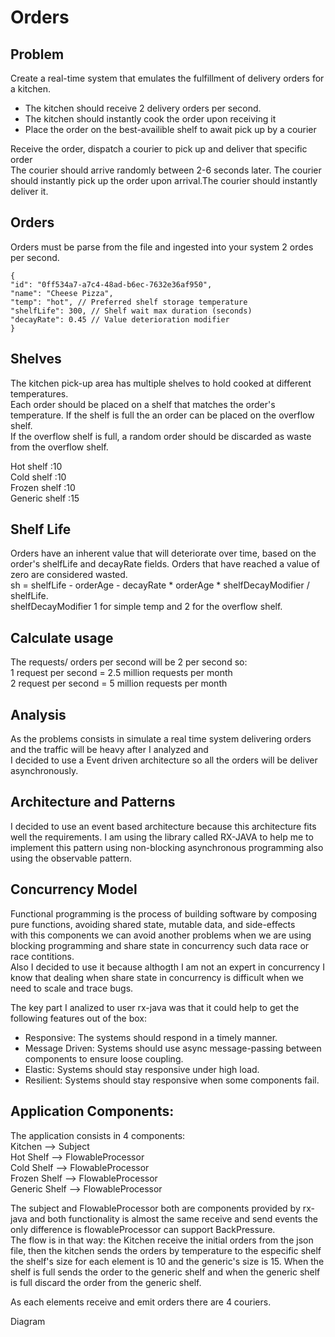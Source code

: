 # Orders

## Problem 
Create a real-time system that emulates the fulfillment of delivery orders for a kitchen.  
* The kitchen should receive 2 delivery orders per second.  
* The kitchen should instantly cook the order upon receiving it  
* Place the order on the best-availible shelf to await pick up by a courier  
 
Receive the order, dispatch a courier to pick up and deliver that specific order  
The courier should arrive randomly between 2-6 seconds later. The courier should instantly pick up the order upon arrival.The courier should instantly deliver it.  

## Orders  
Orders must be parse from the file and ingested into your system 2 ordes per second.  
```
{
"id": "0ff534a7-a7c4-48ad-b6ec-7632e36af950",
"name": "Cheese Pizza",
"temp": "hot", // Preferred shelf storage temperature
"shelfLife": 300, // Shelf wait max duration (seconds)
"decayRate": 0.45 // Value deterioration modifier
}
```
## Shelves  
The kitchen pick-up area has multiple shelves to hold cooked at different temperatures.  
Each order should be placed on a shelf that matches the order's temperature. If the shelf is full the an order can be placed on the overflow shelf.  
If the overflow shelf is full, a random order should be discarded as waste from the overflow shelf.  

Hot shelf     :10  
Cold shelf    :10   
Frozen shelf  :10  
Generic shelf :15  

## Shelf Life  
Orders have an inherent value that will deteriorate over time, based on the order's shelfLife and decayRate fields. Orders that have reached a value of zero are considered wasted.  
sh = shelfLife - orderAge - decayRate * orderAge * shelfDecayModifier / shelfLife.  
shelfDecayModifier 1 for simple temp and 2 for the overflow shelf.  


## Calculate usage  
The requests/ orders per second will be 2 per second so:   
1 request per second = 2.5 million requests per month  
2 request per second = 5 million requests per month  

## Analysis  
As the problems consists in simulate a real time system delivering orders and the traffic will be heavy after I analyzed and  
I decided to use a Event driven architecture so all the orders will be deliver asynchronously.  
 

## Architecture and Patterns  

I decided to use an event based architecture because this architecture fits well the requirements.
I am using the library called RX-JAVA to help me to implement this pattern using non-blocking asynchronous programming  also using the observable pattern.  

## Concurrency Model  
Functional programming is the process of building software by composing pure functions, avoiding shared state, mutable data, and side-effects  
with this components we can avoid another problems when we are using blocking programming and share state in concurrency such data race or race contitions.  
Also I decided to use it because althogth I am not an expert in concurrency I know that dealing when share state in concurrency is difficult when we need to scale and trace bugs.  


The key part I analized to user rx-java was that it could help to get the following features out of the box:  
* Responsive: The systems should respond in a timely manner.  
* Message Driven: Systems should use async message-passing between components to ensure loose coupling.  
* Elastic: Systems should stay responsive under high load.  
* Resilient: Systems should stay responsive when some components fail.  


## Application Components:  
The application consists in 4 components:  
Kitchen  --> Subject  
Hot Shelf --> FlowableProcessor  
Cold Shelf --> FlowableProcessor  
Frozen Shelf --> FlowableProcessor  
Generic Shelf --> FlowableProcessor  

The subject and FlowableProcessor both are components provided by rx-java and both functionality is almost the same receive and send events the
only difference is flowableProcessor can support BackPressure.  
The flow is in that way: the Kitchen receive the initial orders from the json file, then the kitchen sends the orders by temperature to the especific shelf
the shelf's size for each element is 10 and the generic's size is 15. When the shelf is full sends the order to the generic shelf and when the generic shelf is full discard the order
from the generic shelf.  

As each elements receive and emit orders there are 4 couriers.  

Diagram  
